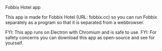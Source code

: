 Fobbix Hotel app

This app is made for Fobbix Hotel (URL: fobbix.cc) so you can run Fobbix separately as a program so that it is separated from a webbrowser.

FYI: This app runs on Electron with Chromium and is safe to use.
FYI: For safety concerns you can download this app as open-source and see for yourself.
